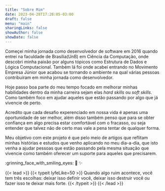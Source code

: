 ```yaml
---
title: "Sobre Mim"
date: 2023-04-28T17:28:05-03:00
draft: false
menu: "main"
sharingLinks: false
showAuthor: false
showDate: false
---
```


Começei minha jornada como desenvolvedor de software em 2016 quando entrei na faculdade de Brasília(UnB) em Ciência da Computação, onde descobri minha paixão por alguns tópicos como Estrutura de Dados e Lógica Computacional. 
Também lá foi onde acabei entrando no Movimento Empresa Júnior que acabou se tornando o ambiente na qual várias pessoas contribuíram em minha jornada como desenvolvedor. 

Hoje passo boa parte do meu tempo focado em melhorar minhas habilidades dentro da minha carreira sejam elas _hard skills_ ou _soft skills_. Como também foco em ajudar aqueles que estão passando por algo que já vivencie de perto. 

Acredito que cada desafio experenciado em nossa vida é apenas uma oportunidade de ser melhor, além disso também penso que para se obter confiança em algo precisa estar comfortável com o fracasso, ou seja entender que talvez não de certo mas vale a pena tentar
de qualquer forma.    

Meu objetivo com este projeto é que pelo meio de artigos que reflitam minhas histórias e estudos que venho aplicando no meu dia-a-dia, que isto venha a ajudar pessoas que estão passando pela mesma situação que vivencie 
como também oferecer um suporte para aqueles que precisarem.

:grinning_face_with_smiling_eyes:
:green_heart:
:sparkles:


{{< lead >}}
{{< typeit lyfeLike=50 >}}
Quando algo ruim acontece, você tem três escolhas: deixar isso definir você, deixar isso destruir você ou fazer isso te deixar mais forte.
{{< /typeit >}}
{{< /lead >}}
